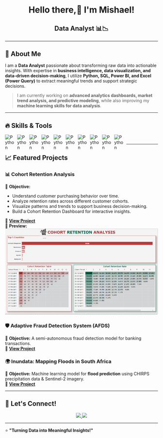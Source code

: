 <h1 align="center">Hello there,👋 I'm Mishael!</h1>

<h2><p align="center">
<b>Data Analyst 📊📉</b>  
</p></h2>


---

## 🚀 About Me  
I am a **Data Analyst** passionate about transforming raw data into actionable insights. With expertise in **business intelligence, data visualization, and data-driven decision-making**, I utilize **Python, SQL, Power BI, and Excel (Power Query)** to extract meaningful trends and support strategic decisions.  

> I am currently working on **advanced analytics dashboards, market trend analysis, and predictive modeling**, while also improving my **machine learning skills for data analysis**.

---

## 🔥 Skills & Tools  

<p>
  <img align="left" alt="Python" width="30px" style="padding-right:10px;" src="https://cdn.jsdelivr.net/gh/devicons/devicon@latest/icons/mysql/mysql-original.svg">
  <img align="left" alt="Python" width="30px" style="padding-right:10px;" src="https://cdn.jsdelivr.net/gh/devicons/devicon@latest/icons/python/python-original.svg">
  <img align="left" alt="Python" width="30px" style="padding-right:10px;" src="https://cdn.jsdelivr.net/gh/devicons/devicon@latest/icons/pandas/pandas-original.svg">
  <img align="left" alt="Python" width="30px" style="padding-right:10px;" src="https://cdn.jsdelivr.net/gh/devicons/devicon@latest/icons/numpy/numpy-original.svg">
  <img align="left" alt="Python" width="30px" style="padding-right:10px;" src="https://cdn.jsdelivr.net/gh/devicons/devicon@latest/icons/jupyter/jupyter-original-wordmark.svg">
  <img align="left" alt="Python" width="30px" style="padding-right:10px;" src="https://devicon-website.vercel.app/api/anaconda/original.svg">
  <img align="left" alt="Python" width="30px" style="padding-right:10px;" src="https://img.icons8.com/color/48/microsoft-excel-2019--v1.png">
  <img align="left" alt="Python" width="30px" style="padding-right:10px;" src="https://img.icons8.com/color/144/power-bi.png">
  <img align="left" alt="Python" width="30px" style="padding-right:10px;" src="https://img.icons8.com/color/144/microsoft-sql-server.png">
  <img align="left" alt="Python" width="30px" style="padding-right:10px;" src="https://cdn.jsdelivr.net/gh/devicons/devicon@latest/icons/scikitlearn/scikitlearn-original.svg">  
</p><br>


---

## 📈 Featured Projects  

### **📊 Cohort Retention Analysis**
📌 **Objective:** 
  - Understand customer purchasing behavior over time.
  - Analyze retention rates across different customer cohorts.
  - Visualize patterns and trends to support business decision-making.
  - Build a Cohort Retention Dashboard for interactive insights.
  
🔗 **[View Project](https://github.com/mishael-fav/COHORT-RETENTION-ANALYSIS/tree/main)**  
📸 **Preview:**  
![View Dashboard](https://github.com/mishael-fav/COHORT-RETENTION-ANALYSIS/blob/main/COHORT_RETENTION_DASHBOARD.png)

### **🛡 Adaptive Fraud Detection System (AFDS)**
📌 **Objective:** A semi-autonomous fraud detection model for banking transactions.  
🔗 **[View Project](#)**  

### **🌍 Inundata: Mapping Floods in South Africa**
📌 **Objective:** Machine learning model for **flood prediction** using CHIRPS precipitation data & Sentinel-2 imagery.  
🔗 **[View Project](#)**  

---

## 📢 Let's Connect!  
<p align="center">
  <a href="mailto:your.alelumemishael2gmail.com">
    <img src="https://img.shields.io/badge/Email-D14836?style=for-the-badge&logo=gmail&logoColor=white">
  </a>
  <a href="https://github.com/mishael-fav">
    <img src="https://img.shields.io/badge/GitHub-181717?style=for-the-badge&logo=github&logoColor=white">
  </a>
</p>

---

 
⭐ **"Turning Data into Meaningful Insights!"** 
